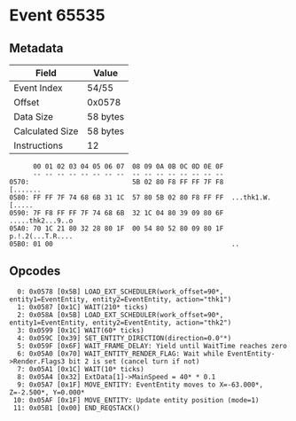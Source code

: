 # Event 65535

## Metadata

| Field           | Value    |
|-----------------|----------|
| Event Index     | 54/55    |
| Offset          | 0x0578   |
| Data Size       | 58 bytes |
| Calculated Size | 58 bytes |
| Instructions    | 12       |

```
      00 01 02 03 04 05 06 07  08 09 0A 0B 0C 0D 0E 0F
      -- -- -- -- -- -- -- --  -- -- -- -- -- -- -- --
0570:                          5B 02 80 F8 FF FF 7F F8          [.......
0580: FF FF 7F 74 68 6B 31 1C  57 80 5B 02 80 F8 FF FF  ...thk1.W.[.....
0590: 7F F8 FF FF 7F 74 68 6B  32 1C 04 80 39 09 80 6F  .....thk2...9..o
05A0: 70 1C 21 80 32 28 80 1F  00 54 80 52 80 09 80 1F  p.!.2(...T.R....
05B0: 01 00                                             ..              
```

## Opcodes

```
  0: 0x0578 [0x5B] LOAD_EXT_SCHEDULER(work_offset=90*, entity1=EventEntity, entity2=EventEntity, action="thk1")
  1: 0x0587 [0x1C] WAIT(210* ticks)
  2: 0x058A [0x5B] LOAD_EXT_SCHEDULER(work_offset=90*, entity1=EventEntity, entity2=EventEntity, action="thk2")
  3: 0x0599 [0x1C] WAIT(60* ticks)
  4: 0x059C [0x39] SET_ENTITY_DIRECTION(direction=0.0°*)
  5: 0x059F [0x6F] WAIT_FRAME_DELAY: Yield until WaitTime reaches zero
  6: 0x05A0 [0x70] WAIT_ENTITY_RENDER_FLAG: Wait while EventEntity->Render.Flags3 bit 2 is set (cancel turn if not)
  7: 0x05A1 [0x1C] WAIT(10* ticks)
  8: 0x05A4 [0x32] ExtData[1]->MainSpeed = 40* * 0.1
  9: 0x05A7 [0x1F] MOVE_ENTITY: EventEntity moves to X=-63.000*, Z=-2.500*, Y=0.000*
 10: 0x05AF [0x1F] MOVE_ENTITY: Update entity position (mode=1)
 11: 0x05B1 [0x00] END_REQSTACK()
```

